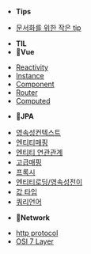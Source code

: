 - **Tips**
* [문서화를 위한 작은 tip](/etc/tips.md)
- **TIL**
- **🐹Vue**
* [Reactivity](/TIL/vue-reactivity.md)
* [Instance](/TIL/vue-instance.md)
* [Component](/TIL/vue-component.md)
* [Router](/TIL/vue-router.md)
* [Computed](/TIL/vue-computed.md)

- **🐻JPA**
* [영속성컨텍스트](/TIL/JPA/jpa-persistence-context.md)
* [엔티티매핑](/TIL/JPA/jpa-entity-mapping.md)
* [엔티티 연관관계](/TIL/JPA/jpa-relation-mapping.md)
* [고급매핑](/TIL/JPA/jpa-relation-mapping2.md)
* [프록시](/TIL/JPA/jpa-proxy.md)
* [엔티티로딩/영속성전이](/TIL/JPA/jpa-entity-loading-cascade.md)
* [값 타입](/TIL/JPA/jpa-type.md)
* [쿼리언어](/TIL/JPA/jpa-query-language.md)


- **🐯Network**
* [http protocol](/TIL/network/http-protocol.md)
* [OSI 7 Layer](/TIL/network/osi7-layer.md)
